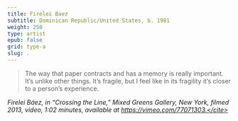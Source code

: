 ```yaml
---
title: Firelei Baez
subtitle: Dominican Republic/United States, b. 1981
weight: 250
type: artist
epub: false
grid: type-a
slug: .
---
```

> The way that paper contracts and has a memory is really important. It’s unlike other things. It’s fragile, but I feel like in its fragility it’s closer to a person’s experience.

<cite>Firelei Báez, in “Crossing the Line,” Mixed Greens Gallery, New York, filmed 2013, video, 1:02 minutes, available at https://vimeo.com/77071303.</cite>
